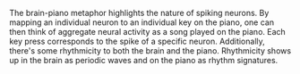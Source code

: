 ---
---

The brain-piano metaphor highlights the nature of spiking neurons. By mapping an individual neuron to an individual key on the piano, one can then think of aggregate neural activity as a song played on the piano. Each key press corresponds to the spike of a specific neuron. Additionally, there's some rhythmicity to both the brain and the piano. Rhythmicity shows up in the brain as periodic waves and on the piano as rhythm signatures. 